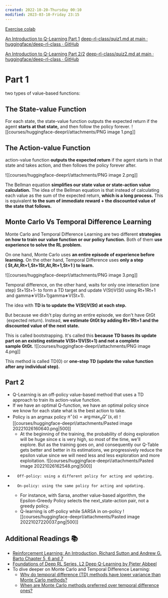 ```yaml
---
created: 2022-10-20-Thursday 00:10
modified: 2023-03-10-Friday 23:15
---
```


[Exercise colab](https://colab.research.google.com/drive/1WUEQv7ycBnItZraNSqXxLp0Nwc7i11GT?authuser=1#scrollTo=Y-mo_6rXIjRi)

[An Introduction to Q-Learning Part 1](https://huggingface.co/blog/deep-rl-q-part1)
[deep-rl-class/quiz1.md at main · huggingface/deep-rl-class · GitHub](https://github.com/huggingface/deep-rl-class/blob/main/unit2/quiz1.md)

[An Introduction to Q-Learning Part 2/2](https://huggingface.co/blog/deep-rl-q-part2)
[deep-rl-class/quiz2.md at main · huggingface/deep-rl-class · GitHub](https://github.com/huggingface/deep-rl-class/blob/main/unit2/quiz2.md)

# Part 1

two types of value-based functions:

## The State-value Function

For each state, the state-value function outputs the expected return if the agent **starts at that state,** and then follow the policy forever.
![[courses/huggingface-deeprl/attachments/PNG image 1.png]]

## The Action-value Function

action-value function **outputs the expected return** if the agent starts in that state and takes action, and then follows the policy forever after.

![[courses/huggingface-deeprl/attachments/PNG image 2.png]]

The Bellman equation **simplifies our state value or state-action value calculation.**
The idea of the Bellman equation is that instead of calculating each value as the sum of the expected return, **which is a long process.** This is equivalent **to the sum of immediate reward + the discounted value of the state that follows.**

## Monte Carlo Vs Temporal Difference Learning

Monte Carlo and Temporal Difference Learning are two different **strategies on how to train our value function or our policy function.** Both of them **use experience to solve the RL problem.**

On one hand, Monte Carlo uses **an entire episode of experience before learning.** On the other hand, Temporal Difference uses **only a step ( St,At,Rt+1,St+1St​,At​,Rt+1​,St+1​ ) to learn.**

![[courses/huggingface-deeprl/attachments/PNG image 3.png]]

Temporal difference, on the other hand, waits for only one interaction (one step) St+1St+1​- to form a TD target and update V(St)V(St​) using Rt+1Rt+1​ and gamma∗V(St+1)gamma∗V(St+1​).

The idea with **TD is to update the V(St)V(St​) at each step.**

But because we didn't play during an entire episode, we don't have GtGt​ (expected return). Instead, **we estimate GtGt​ by adding Rt+1Rt+1​ and the discounted value of the next state.**

This is called bootstrapping. It's called this **because TD bases its update part on an existing estimate V(St+1)V(St+1​) and not a complete sample GtGt​.**
![[courses/huggingface-deeprl/attachments/PNG image 4.png]]

This method is called TD(0) or **one-step TD (update the value function after any individual step).**

## Part 2
- Q-Learning is an off-policy value-based method that uses a TD approach to train its action-value function.
- If we have an optimal Q-function, we have an optimal policy since we know for each state what is the best action to take.
- Policy is an argmax policy $\pi^\star(s) = \arg\max_a Q^\star(s,a)$
  ![[courses/huggingface-deeprl/attachments/Pasted image 20221026160640.png|500]]
	 - At the beginning of the training, the probability of doing exploration will be huge since ɛ is very high, so most of the time, we'll explore. But as the training goes on, and consequently our Q-Table gets better and better in its estimations, we progressively reduce the epsilon value since we will need less and less exploration and more exploitation.
![[courses/huggingface-deeprl/attachments/Pasted image 20221026162548.png|500]]
-       Off-policy: using a different policy for acting and updating. 
-       On-policy: using the same policy for acting and updating. 
  - For instance, with Sarsa, another value-based algorithm, the Epsilon-Greedy Policy selects the next\_state-action pair, not a greedy policy.
  - Q-learning is off-policy while SARSA in on-policy
![[courses/huggingface-deeprl/attachments/Pasted image 20221027220037.png|500]]

## Additional Readings 📚
- [Reinforcement Learning: An Introduction, Richard Sutton and Andrew G. Barto Chapter 5, 6 and 7](http://incompleteideas.net/book/RLbook2020.pdf)
- [Foundations of Deep RL Series, L2 Deep Q-Learning by Pieter Abbeel](https://youtu.be/Psrhxy88zww)
- To dive deeper on Monte Carlo and Temporal Difference Learning:
	 - [Why do temporal difference (TD) methods have lower variance than Monte Carlo methods?](https://stats.stackexchange.com/questions/355820/why-do-temporal-difference-td-methods-have-lower-variance-than-monte-carlo-met)
	 - [When are Monte Carlo methods preferred over temporal difference ones?](https://stats.stackexchange.com/questions/336974/when-are-monte-carlo-methods-preferred-over-temporal-difference-ones)
